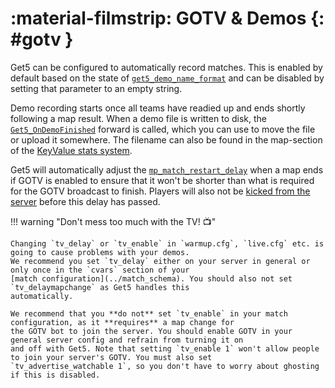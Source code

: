 # :material-filmstrip: GOTV & Demos {: #gotv }

Get5 can be configured to automatically record matches. This is enabled by default based on the state
of [`get5_demo_name_format`](../configuration/#get5_demo_name_format) and can be disabled by setting that parameter to
an empty string.

Demo recording starts once all teams have readied up and ends shortly following a map result. When a demo file is
written to disk, the [`Get5_OnDemoFinished`](events_and_forwards.md) forward is called, which you can use to move the
file or upload it somewhere. The filename can also be found in the map-section of the
[KeyValue stats system](../stats_system/#keyvalue).

Get5 will automatically adjust the [`mp_match_restart_delay`](https://totalcsgo.com/command/mpmatchrestartdelay) when a
map ends if GOTV is enabled to ensure that it won't be shorter than what is required for the GOTV broadcast to finish.
Players will also not be [kicked from the server](../configuration/#get5_kick_when_no_match_loaded) before this delay
has passed.

!!! warning "Don't mess too much with the TV! :tv:"

    Changing `tv_delay` or `tv_enable` in `warmup.cfg`, `live.cfg` etc. is going to cause problems with your demos.
    We recommend you set `tv_delay` either on your server in general or only once in the `cvars` section of your
    [match configuration](../match_schema). You should also not set `tv_delaymapchange` as Get5 handles this
    automatically.
    
    We recommend that you **do not** set `tv_enable` in your match configuration, as it **requires** a map change for
    the GOTV bot to join the server. You should enable GOTV in your general server config and refrain from turning it on
    and off with Get5. Note that setting `tv_enable 1` won't allow people to join your server's GOTV. You must also set
    `tv_advertise_watchable 1`, so you don't have to worry about ghosting if this is disabled.
